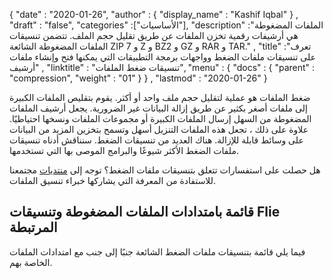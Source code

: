 {
  "date" : "2020-01-26",
  "author" : {
    "display_name" : "Kashif Iqbal"
} ,
  "draft" : "false",
  "categories" :["الأساسيات"],
  "description" :"الملفات المضغوطة هي أرشيفات رقمية تخزن الملفات عن طريق تقليل حجم الملف. تتضمن تنسيقات الملفات المضغوطة الشائعة ZIP و 7 Z و BZ2 و GZ و RAR و TAR." ,
  "title" :"تعرف على تنسيقات ملفات الضغط وواجهات برمجة التطبيقات التي يمكنها فتح وإنشاء ملفات أرشيف" ,
  "linktitle" : "تنسيقات ضغط الملفات",
  "menu" : {
    "docs" : {
      "parent" : "compression",
      "weight" : "01"
}
} ,
  "lastmod" : "2020-01-26"
}

ضغط الملفات هو عملية لتقليل حجم ملف واحد أو أكثر. يقوم بتقليص الملفات الكبيرة إلى ملفات أصغر بكثير عن طريق إزالة البيانات غير الضرورية. يجعل أرشيف الملفات المضغوطة من السهل إرسال الملفات الكبيرة أو مجموعات الملفات ونسخها احتياطيًا. علاوة على ذلك ، تجعل هذه الملفات التنزيل أسهل وتسمح بتخزين المزيد من البيانات على وسائط قابلة للإزالة. هناك العديد من تنسيقات الضغط. سنناقش أدناه تنسيقات ملفات الضغط الأكثر شيوعًا والبرامج الموصى بها التي تستخدمها.

هل حصلت على استفسارات تتعلق بتنسيقات ملفات الضغط؟ توجه إلى [منتديات](https://forum.fileformat.com/c/compression/10) مجتمعنا للاستفادة من المعرفة التي يشاركها خبراء تنسيق الملفات.

## قائمة بامتدادات الملفات المضغوطة وتنسيقات Flie المرتبطة

فيما يلي قائمة بتنسيقات ملفات الضغط الشائعة جنبًا إلى جنب مع امتدادات الملفات الخاصة بهم.

